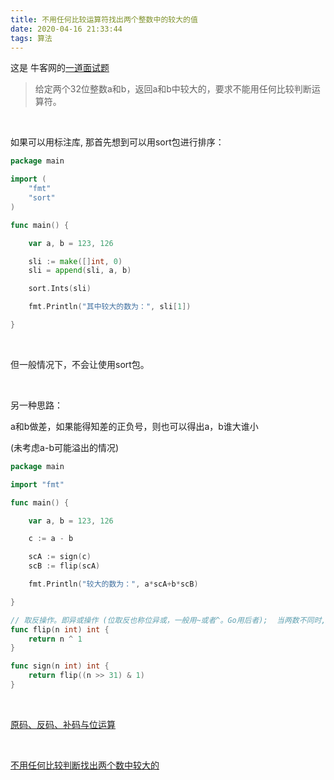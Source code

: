 ```yaml
---
title: 不用任何比较运算符找出两个整数中的较大的值
date: 2020-04-16 21:33:44
tags: 算法
---
```




这是 牛客网的[一道面试题](https://www.nowcoder.com/practice/02ae5ccb63064bbdb2366417d8b70ff3)



> 给定两个32位整数a和b，返回a和b中较大的，要求不能用任何比较判断运算符。



<br>

如果可以用标注库, 那首先想到可以用sort包进行排序：


```go
package main

import (
	"fmt"
	"sort"
)

func main() {

	var a, b = 123, 126

	sli := make([]int, 0)
	sli = append(sli, a, b)

	sort.Ints(sli)

	fmt.Println("其中较大的数为：", sli[1])

}
```


<br>


但一般情况下，不会让使用sort包。


<br>


另一种思路：

a和b做差，如果能得知差的正负号，则也可以得出a，b谁大谁小


(未考虑a-b可能溢出的情况)

```go
package main

import "fmt"

func main() {

	var a, b = 123, 126

	c := a - b

	scA := sign(c)
	scB := flip(scA)

	fmt.Println("较大的数为：", a*scA+b*scB)

}

// 取反操作。即异或操作 (位取反也称位异或，一般用~或者^。Go用后者);  当两数不同时,结果为1;两数相同时,结果为0
func flip(n int) int {
	return n ^ 1
}

func sign(n int) int {
	return flip((n >> 31) & 1)
}
```


<br>

[原码、反码、补码与位运算](https://dashen.tech/2015/07/25/%E5%8E%9F%E7%A0%81%E3%80%81%E5%8F%8D%E7%A0%81%E3%80%81%E8%A1%A5%E7%A0%81%E4%B8%8E%E4%BD%8D%E8%BF%90%E7%AE%97/)


<br>



[不用任何比较判断找出两个数中较大的](https://blog.csdn.net/liwei1205/article/details/78421309)